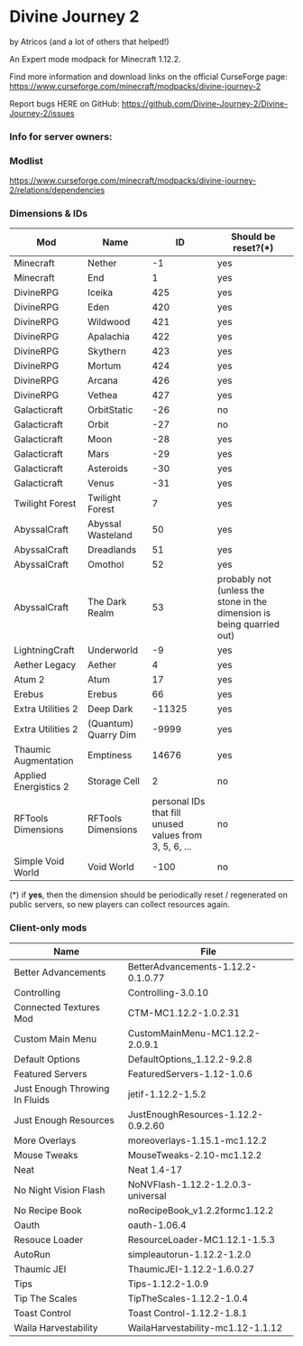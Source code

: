 # Divine Journey 2
by Atricos (and a lot of others that helped!)

An Expert mode modpack for Minecraft 1.12.2.

Find more information and download links on the official CurseForge page: https://www.curseforge.com/minecraft/modpacks/divine-journey-2

Report bugs HERE on GitHub: https://github.com/Divine-Journey-2/Divine-Journey-2/issues

### Info for server owners:

### Modlist
https://www.curseforge.com/minecraft/modpacks/divine-journey-2/relations/dependencies

### Dimensions & IDs

| Mod | Name  | ID | Should be reset?(*) |
| ------------- | ------------- | ------------- | ------------- |
| Minecraft | Nether | -1 | yes |
| Minecraft | End | 1 | yes |
| DivineRPG | Iceika | 425 | yes |
| DivineRPG | Eden | 420 | yes |
| DivineRPG | Wildwood | 421 | yes |
| DivineRPG | Apalachia | 422 | yes |
| DivineRPG | Skythern | 423 | yes |
| DivineRPG | Mortum | 424 | yes |
| DivineRPG | Arcana | 426 | yes |
| DivineRPG | Vethea | 427 | yes |
| Galacticraft | OrbitStatic | -26 | no |
| Galacticraft | Orbit | -27 | no |
| Galacticraft | Moon | -28 | yes |
| Galacticraft | Mars | -29 | yes |
| Galacticraft | Asteroids | -30 | yes |
| Galacticraft | Venus | -31 | yes |
| Twilight Forest | Twilight Forest | 7 | yes |
| AbyssalCraft | Abyssal Wasteland | 50 | yes |
| AbyssalCraft | Dreadlands | 51 | yes |
| AbyssalCraft | Omothol | 52 | yes |
| AbyssalCraft | The Dark Realm | 53 | probably not (unless the stone in the dimension is being quarried out) |
| LightningCraft | Underworld | -9 | yes |
| Aether Legacy | Aether | 4 | yes |
| Atum 2 | Atum | 17 | yes |
| Erebus | Erebus | 66 | yes |
| Extra Utilities 2 | Deep Dark | -11325 | yes |
| Extra Utilities 2 | (Quantum) Quarry Dim | -9999 | yes |
| Thaumic Augmentation | Emptiness | 14676 | yes |
| Applied Energistics 2 | Storage Cell | 2 | no |
| RFTools Dimensions | RFTools Dimensions | personal IDs that fill unused values from 3, 5, 6, ... | no |
| Simple Void World | Void World | -100 | no |


(*) if **yes**, then the dimension should be periodically reset / regenerated on public servers, so new players can collect resources again.

### Client-only mods
| Name | File |
| ------------- | ------------- |
| Better Advancements | BetterAdvancements-1.12.2-0.1.0.77 |
| Controlling | Controlling-3.0.10 |
| Connected Textures Mod | CTM-MC1.12.2-1.0.2.31 |
| Custom Main Menu | CustomMainMenu-MC1.12.2-2.0.9.1 |
| Default Options | DefaultOptions_1.12.2-9.2.8 |
| Featured Servers | FeaturedServers-1.12-1.0.6 |
| Just Enough Throwing In Fluids | jetif-1.12.2-1.5.2 |
| Just Enough Resources | JustEnoughResources-1.12.2-0.9.2.60 |
| More Overlays | moreoverlays-1.15.1-mc1.12.2 |
| Mouse Tweaks | MouseTweaks-2.10-mc1.12.2 |
| Neat | Neat 1.4-17 |
| No Night Vision Flash | NoNVFlash-1.12.2-1.2.0.3-universal |
| No Recipe Book | noRecipeBook_v1.2.2formc1.12.2 |
| Oauth | oauth-1.06.4 |
| Resouce Loader | ResourceLoader-MC1.12.1-1.5.3 |
| AutoRun | simpleautorun-1.12.2-1.2.0 | 
| Thaumic JEI | ThaumicJEI-1.12.2-1.6.0.27 |
| Tips | Tips-1.12.2-1.0.9 |
| Tip The Scales | TipTheScales-1.12.2-1.0.4 |
| Toast Control | Toast Control-1.12.2-1.8.1 |
| Waila Harvestability | WailaHarvestability-mc1.12-1.1.12 |
